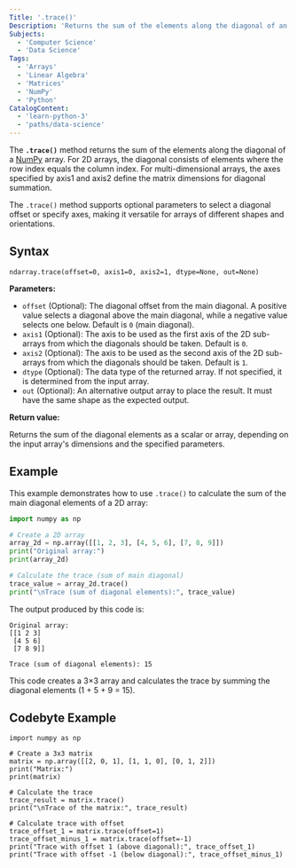 ```yaml
---
Title: '.trace()'
Description: 'Returns the sum of the elements along the diagonal of an array.'
Subjects:
  - 'Computer Science'
  - 'Data Science'
Tags:
  - 'Arrays'
  - 'Linear Algebra'
  - 'Matrices'
  - 'NumPy'
  - 'Python'
CatalogContent:
  - 'learn-python-3'
  - 'paths/data-science'
---
```


The **`.trace()`** method returns the sum of the elements along the diagonal of a [NumPy](https://www.codecademy.com/resources/docs/numpy) array. For 2D arrays, the diagonal consists of elements where the row index equals the column index. For multi-dimensional arrays, the axes specified by axis1 and axis2 define the matrix dimensions for diagonal summation.

The `.trace()` method supports optional parameters to select a diagonal offset or specify axes, making it versatile for arrays of different shapes and orientations.

## Syntax

```pseudo
ndarray.trace(offset=0, axis1=0, axis2=1, dtype=None, out=None)
```

**Parameters:**

- `offset` (Optional): The diagonal offset from the main diagonal. A positive value selects a diagonal above the main diagonal, while a negative value selects one below. Default is `0` (main diagonal).
- `axis1` (Optional): The axis to be used as the first axis of the 2D sub-arrays from which the diagonals should be taken. Default is `0`.
- `axis2` (Optional): The axis to be used as the second axis of the 2D sub-arrays from which the diagonals should be taken. Default is `1`.
- `dtype` (Optional): The data type of the returned array. If not specified, it is determined from the input array.
- `out` (Optional): An alternative output array to place the result. It must have the same shape as the expected output.

**Return value:**

Returns the sum of the diagonal elements as a scalar or array, depending on the input array's dimensions and the specified parameters.

## Example

This example demonstrates how to use `.trace()` to calculate the sum of the main diagonal elements of a 2D array:

```py
import numpy as np

# Create a 2D array
array_2d = np.array([[1, 2, 3], [4, 5, 6], [7, 8, 9]])
print("Original array:")
print(array_2d)

# Calculate the trace (sum of main diagonal)
trace_value = array_2d.trace()
print("\nTrace (sum of diagonal elements):", trace_value)
```

The output produced by this code is:

```shell
Original array:
[[1 2 3]
 [4 5 6]
 [7 8 9]]

Trace (sum of diagonal elements): 15
```

This code creates a 3×3 array and calculates the trace by summing the diagonal elements (1 + 5 + 9 = 15).

## Codebyte Example

```codebyte/python
import numpy as np

# Create a 3x3 matrix
matrix = np.array([[2, 0, 1], [1, 1, 0], [0, 1, 2]])
print("Matrix:")
print(matrix)

# Calculate the trace
trace_result = matrix.trace()
print("\nTrace of the matrix:", trace_result)

# Calculate trace with offset
trace_offset_1 = matrix.trace(offset=1)
trace_offset_minus_1 = matrix.trace(offset=-1)
print("Trace with offset 1 (above diagonal):", trace_offset_1)
print("Trace with offset -1 (below diagonal):", trace_offset_minus_1)
```
